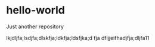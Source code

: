 # hello-world
Just another repository

lkjdljfa;lsdjfa;dlskfja;ldkfja;ldsfjka;d fja dfijjeifhadjfja;dljfa11
